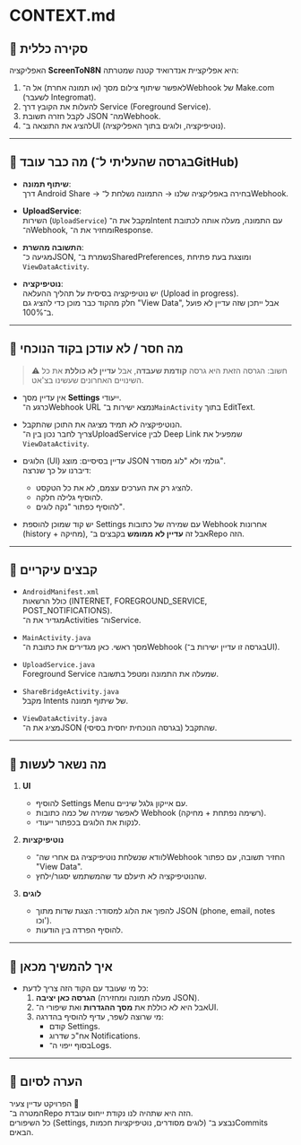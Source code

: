 # CONTEXT.md

## 📌 סקירה כללית
האפליקציה **ScreenToN8N** היא אפליקציית אנדרואיד קטנה שמטרתה:
1. לאפשר שיתוף צילום מסך (או תמונה אחרת) אל ה־Webhook של Make.com (לשעבר Integromat).
2. להעלות את הקובץ דרך Service (Foreground Service).
3. לקבל חזרה תשובת JSON מה־Webhook.
4. להציג את התוצאה ב־UI (נוטיפיקציה, ולוגים בתוך האפליקציה).

---

## 📌 מה כבר עובד (בגרסה שהעליתי ל־GitHub)
- **שיתוף תמונה**:  
  דרך Android Share → בחירה באפליקציה שלנו → התמונה נשלחת ל־Webhook.

- **UploadService**:  
  השירות (`UploadService`) מקבל את ה־Intent עם התמונה, מעלה אותה לכתובת ה־Webhook, ומחזיר את ה־Response.

- **התשובה מהשרת**:  
  מגיעה כ־JSON, נשמרת ב־SharedPreferences, ומוצגת בעת פתיחת `ViewDataActivity`.

- **נוטיפיקציה**:  
  יש נוטיפיקציה בסיסית על תהליך ההעלאה (Upload in progress).  
  חלק מהקוד כבר מוכן כדי להציג גם "View Data", אבל ייתכן שזה עדיין לא פועל ב־100%.

---

## 📌 מה חסר / לא עודכן בקוד הנוכחי
> ⚠️ חשוב: הגרסה הזאת היא גרסה **קודמת שעבדה**, אבל **עדיין לא כוללת** את כל השינויים האחרונים שעשינו בצ'אט.

- אין עדיין מסך **Settings** ייעודי.  
  כרגע ה־Webhook URL נמצא ישירות ב־`MainActivity` בתוך EditText.

- הנוטיפיקציה לא תמיד מציגה את התוכן שהתקבל.  
  צריך לחבר נכון בין ה־UploadService לבין Deep Link שמפעיל את `ViewDataActivity`.

- הלוגים (UI) עדיין בסיסיים: מוצג JSON גולמי ולא "לוג מסודר".  
  דיברנו על כך שנרצה:
    - להציג רק את הערכים עצמם, לא את כל הטקסט.
    - להוסיף גלילה חלקה.
    - להוסיף כפתור "נקה לוגים".

- יש קוד שמוכן להוספת Settings עם שמירה של כתובות Webhook אחרונות (history + מחיקה), אבל זה **עדיין לא ממומש** בקבצים ב־Repo הזה.

---

## 📌 קבצים עיקריים
- `AndroidManifest.xml`  
  כולל הרשאות (INTERNET, FOREGROUND_SERVICE, POST_NOTIFICATIONS).  
  מגדיר את ה־Activities וה־Service.

- `MainActivity.java`  
  מסך ראשי. כאן מגדירים את כתובת ה־Webhook (בגרסה זו עדיין ישירות ב־UI).

- `UploadService.java`  
  Foreground Service שמעלה את התמונה ומטפל בתשובה.

- `ShareBridgeActivity.java`  
  מקבל Intents של שיתוף תמונה.

- `ViewDataActivity.java`  
  מציג את ה־JSON שהתקבל (בגרסה הנוכחית יחסית בסיסי).

---

## 📌 מה נשאר לעשות
1. **UI**
    - להוסיף Settings Menu עם אייקון גלגל שיניים.
    - לאפשר שמירה של כמה כתובות Webhook (רשימה נפתחת + מחיקה).
    - לנקות את הלוגים בכפתור ייעודי.

2. **נוטיפיקציות**
    - לוודא שנשלחת נוטיפיקציה גם אחרי שה־Webhook החזיר תשובה, עם כפתור "View Data".
    - שהנוטיפיקציה לא תיעלם עד שהמשתמש יסגור/ילחץ.

3. **לוגים**
    - להפוך את הלוג למסודר: הצגת שדות מתוך JSON (phone, email, notes וכו').
    - להוסיף הפרדה בין הודעות.

---

## 📌 איך להמשיך מכאן
- כל מי שעובד עם הקוד הזה צריך לדעת:
    1. **הגרסה כאן יציבה** (מעלה תמונה ומחזירה JSON).
    2. אבל היא לא כוללת את **מסך ההגדרות** ואת שיפורי ה־UI.
    3. מי שרוצה לשפר, עדיף להוסיף בהדרגה:
        - קודם Settings.
        - אח"כ שדרוג Notifications.
        - בסוף ייפוי ה־Logs.

---

## 📌 הערה לסיום
הפרויקט עדיין צעיר 🙂  
המטרה ב־Repo הזה היא שתהיה לנו נקודת ייחוס עובדת.  
כל השיפורים (Settings, לוגים מסודרים, נוטיפיקציות חכמות) נבצע ב־Commits הבאים.


